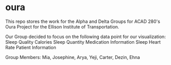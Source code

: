 # oura
This repo stores the work for the Alpha and Delta Groups for ACAD 280's Oura Project for the Ellison Institute of Transportation.

Our Group decided to focus on the following data point for our visualization:
Sleep Quality
Calories
Sleep Quantity
Medication Information
Sleep
Heart Rate
Patient Information

Group Members: 
Mia, Josephine, Arya, Yeji, Carter, Dezin, Ehna